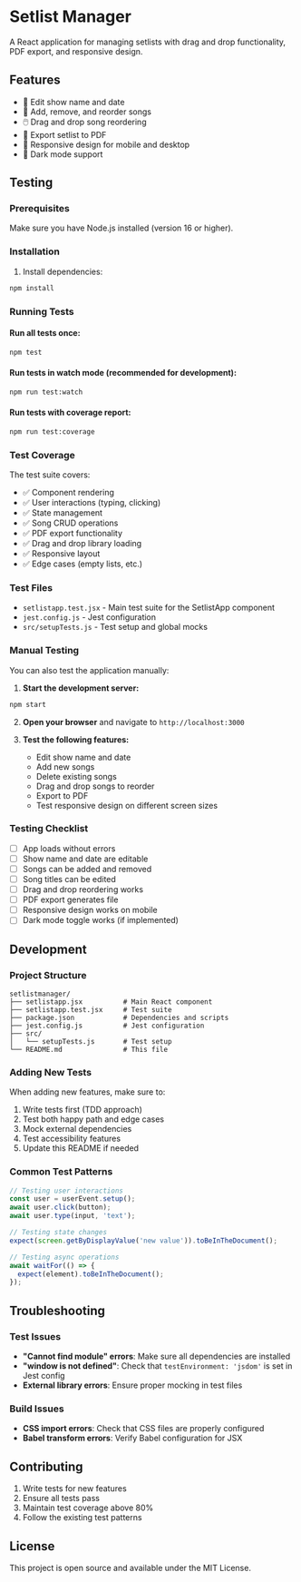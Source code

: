 # Setlist Manager

A React application for managing setlists with drag and drop functionality, PDF export, and responsive design.

## Features

- 📝 Edit show name and date
- 🎵 Add, remove, and reorder songs
- 🖱️ Drag and drop song reordering
- 📄 Export setlist to PDF
- 📱 Responsive design for mobile and desktop
- 🌙 Dark mode support

## Testing

### Prerequisites

Make sure you have Node.js installed (version 16 or higher).

### Installation

1. Install dependencies:
```bash
npm install
```

### Running Tests

#### Run all tests once:
```bash
npm test
```

#### Run tests in watch mode (recommended for development):
```bash
npm run test:watch
```

#### Run tests with coverage report:
```bash
npm run test:coverage
```

### Test Coverage

The test suite covers:
- ✅ Component rendering
- ✅ User interactions (typing, clicking)
- ✅ State management
- ✅ Song CRUD operations
- ✅ PDF export functionality
- ✅ Drag and drop library loading
- ✅ Responsive layout
- ✅ Edge cases (empty lists, etc.)

### Test Files

- `setlistapp.test.jsx` - Main test suite for the SetlistApp component
- `jest.config.js` - Jest configuration
- `src/setupTests.js` - Test setup and global mocks

### Manual Testing

You can also test the application manually:

1. **Start the development server:**
```bash
npm start
```

2. **Open your browser** and navigate to `http://localhost:3000`

3. **Test the following features:**
   - Edit show name and date
   - Add new songs
   - Delete existing songs
   - Drag and drop songs to reorder
   - Export to PDF
   - Test responsive design on different screen sizes

### Testing Checklist

- [ ] App loads without errors
- [ ] Show name and date are editable
- [ ] Songs can be added and removed
- [ ] Song titles can be edited
- [ ] Drag and drop reordering works
- [ ] PDF export generates file
- [ ] Responsive design works on mobile
- [ ] Dark mode toggle works (if implemented)

## Development

### Project Structure

```
setlistmanager/
├── setlistapp.jsx          # Main React component
├── setlistapp.test.jsx     # Test suite
├── package.json            # Dependencies and scripts
├── jest.config.js          # Jest configuration
├── src/
│   └── setupTests.js       # Test setup
└── README.md               # This file
```

### Adding New Tests

When adding new features, make sure to:

1. Write tests first (TDD approach)
2. Test both happy path and edge cases
3. Mock external dependencies
4. Test accessibility features
5. Update this README if needed

### Common Test Patterns

```javascript
// Testing user interactions
const user = userEvent.setup();
await user.click(button);
await user.type(input, 'text');

// Testing state changes
expect(screen.getByDisplayValue('new value')).toBeInTheDocument();

// Testing async operations
await waitFor(() => {
  expect(element).toBeInTheDocument();
});
```

## Troubleshooting

### Test Issues

- **"Cannot find module" errors**: Make sure all dependencies are installed
- **"window is not defined"**: Check that `testEnvironment: 'jsdom'` is set in Jest config
- **External library errors**: Ensure proper mocking in test files

### Build Issues

- **CSS import errors**: Check that CSS files are properly configured
- **Babel transform errors**: Verify Babel configuration for JSX

## Contributing

1. Write tests for new features
2. Ensure all tests pass
3. Maintain test coverage above 80%
4. Follow the existing test patterns

## License

This project is open source and available under the MIT License.
